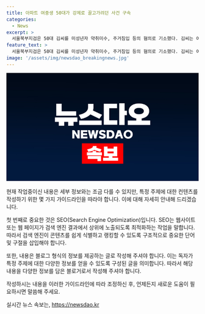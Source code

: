```yaml
---
title: 아파트 여중생 50대가 강제로 끌고가려던 사건 구속
categories:
  - News
excerpt: >
  서울북부지검은 50대 김씨를 미성년자 약취미수, 주거침입 등의 혐의로 기소했다. 김씨는 여중생 A양을 아파트 복도에서 강제로 끌고 가려다 미수에 그친 혐의를 받았으며, 이전에도 무단침입을 했던 사실이 드러났다. 김씨가 A양의 부모와 사이가 좋지 않아 범행을 저지른 것으로 밝혀졌으며, A양은 신체적·심리적으로 극심한 충격을 받았다. 해당 사건에 대한 김씨의 구속 상태가 재판에 넘겨졌다.
feature_text: >
  서울북부지검은 50대 김씨를 미성년자 약취미수, 주거침입 등의 혐의로 기소했다. 김씨는 여중생 A양을 아파트 복도에서 강제로 끌고 가려다 미수에 그친 혐의를 받았으며, 이전에도 무단침입을 했던 사실이 드러났다. 김씨가 A양의 부모와 사이가 좋지 않아 범행을 저지른 것으로 밝혀졌으며, A양은 신체적·심리적으로 극심한 충격을 받았다. 해당 사건에 대한 김씨의 구속 상태가 재판에 넘겨졌다.
image: '/assets/img/newsdao_breakingnews.jpg'
---
```


<p><img src="/assets/img/newsdao_breakingnews.jpg" alt="firstkoreanews 속보" /></p>

<p>현재 작업중이신 내용은 세부 정보와는 조금 다를 수 있지만, 특정 주제에 대한 컨텐츠를 작성하기 위한 몇 가지 가이드라인을 따라야 합니다. 이에 대해 자세히 안내해 드리겠습니다. </p>

<p>첫 번째로 중요한 것은 SEO(Search Engine Optimization)입니다. SEO는 웹사이트 또는 웹 페이지가 검색 엔진 결과에서 상위에 노출되도록 최적화하는 작업을 말합니다. 따라서 검색 엔진이 콘텐츠를 쉽게 식별하고 랭킹할 수 있도록 구조적으로 중요한 단어 및 구절을 삽입해야 합니다.</p>

<p>또한, 내용은 블로그 형식의 정보를 제공하는 글로 작성해 주셔야 합니다. 이는 독자가 특정 주제에 대한 다양한 정보를 얻을 수 있도록 구성된 글을 의미합니다. 따라서 해당 내용을 다양한 정보를 담은 블로거로서 작성해 주셔야 합니다.</p>

<p>작성하시는 내용을 이러한 가이드라인에 따라 조정하신 후, 언제든지 새로운 도움이 필요하시면 말씀해 주세요.</p>
실시간 뉴스 속보는, <a href="https://newsdao.kr" rel="dofollow">https://newsdao.kr</a>



